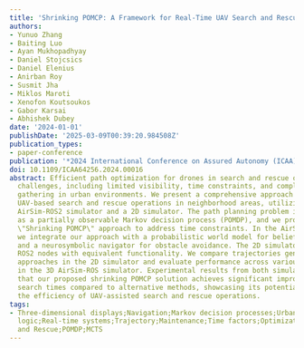 ```yaml
---
title: 'Shrinking POMCP: A Framework for Real-Time UAV Search and Rescue'
authors:
- Yunuo Zhang
- Baiting Luo
- Ayan Mukhopadhyay
- Daniel Stojcsics
- Daniel Elenius
- Anirban Roy
- Susmit Jha
- Miklos Maroti
- Xenofon Koutsoukos
- Gabor Karsai
- Abhishek Dubey
date: '2024-01-01'
publishDate: '2025-03-09T00:39:20.984508Z'
publication_types:
- paper-conference
publication: '*2024 International Conference on Assured Autonomy (ICAA)*'
doi: 10.1109/ICAA64256.2024.00016
abstract: Efficient path optimization for drones in search and rescue operations faces
  challenges, including limited visibility, time constraints, and complex information
  gathering in urban environments. We present a comprehensive approach to optimize
  UAV-based search and rescue operations in neighborhood areas, utilizing both a 3D
  AirSim-ROS2 simulator and a 2D simulator. The path planning problem is formulated
  as a partially observable Markov decision process (POMDP), and we propose a novel
  \"Shrinking POMCP\" approach to address time constraints. In the AirSim environment,
  we integrate our approach with a probabilistic world model for belief maintenance
  and a neurosymbolic navigator for obstacle avoidance. The 2D simulator employs surrogate
  ROS2 nodes with equivalent functionality. We compare trajectories generated by different
  approaches in the 2D simulator and evaluate performance across various belief types
  in the 3D AirSim-ROS simulator. Experimental results from both simulators demonstrate
  that our proposed shrinking POMCP solution achieves significant improvements in
  search times compared to alternative methods, showcasing its potential for enhancing
  the efficiency of UAV-assisted search and rescue operations.
tags:
- Three-dimensional displays;Navigation;Markov decision processes;Urban areas;Probabilistic
  logic;Real-time systems;Trajectory;Maintenance;Time factors;Optimization;Search
  and Rescue;POMDP;MCTS
---
```

